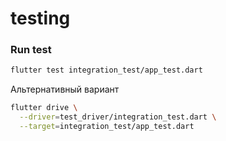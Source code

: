 # testing

### Run test

```bash
flutter test integration_test/app_test.dart
```

Альтернативный вариант

```bash
flutter drive \
  --driver=test_driver/integration_test.dart \
  --target=integration_test/app_test.dart
```